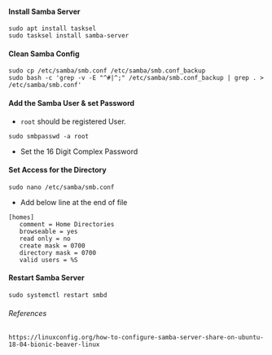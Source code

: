 #### Install Samba Server
```
sudo apt install tasksel
sudo tasksel install samba-server
```

#### Clean Samba Config
```
sudo cp /etc/samba/smb.conf /etc/samba/smb.conf_backup
sudo bash -c 'grep -v -E "^#|^;" /etc/samba/smb.conf_backup | grep . > /etc/samba/smb.conf'
```

#### Add the Samba User & set Password
- `root` should be registered User.
```
sudo smbpasswd -a root
```
- Set the 16 Digit Complex Password

#### Set Access for the Directory
```
sudo nano /etc/samba/smb.conf
```
- Add below line at the end of file
```
[homes]
   comment = Home Directories
   browseable = yes
   read only = no
   create mask = 0700
   directory mask = 0700
   valid users = %S
```

#### Restart Samba Server
```
sudo systemctl restart smbd
```

###### References
```
https://linuxconfig.org/how-to-configure-samba-server-share-on-ubuntu-18-04-bionic-beaver-linux
```